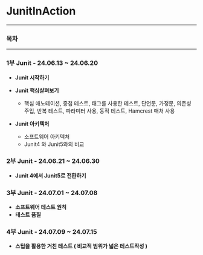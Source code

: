 # JunitInAction

---


### 목차

---

### 1부 Junit - 24.06.13 ~ 24.06.20
  - **Junit 시작하기**


  - **Junit 핵심살펴보기**
      - 핵심 애노테이션, 중첩 테스트, 태그를 사용한 테스트, 단언문, 가정문, 의존성 주입, 반복 테스트, 파라미터 사용, 동적 테스트, Hamcrest 매처 사용


  - **Junit 아키텍처**
    - 소프트웨어 아키텍처
    - Junit4 와 Junit5와의 비교
  
### 2부 Junit - 24.06.21 ~ 24.06.30

  - **Junit 4에서 Junit5로 전환하기**

### 3부 Junit - 24.07.01 ~ 24.07.08

  - **소프트웨어 테스트 원칙**
  - **테스트 품질**


### 4부 Junit - 24.07.09 ~ 24.07.15
  - **스텁을 활용한 거친 테스트 ( 비교적 범위가 넓은 테스트작성 )**
     
